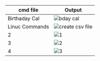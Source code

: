 | cmd file | Output |
|-------|------------|
| Birthaday Cal | ![bday cal](https://github.com/user-attachments/assets/6eed51e7-8b22-40c1-851f-67d783f2272a) |
|Linuc Commands|![create csv file](https://github.com/user-attachments/assets/366f0d08-3e0f-47a9-9b2d-8803c3b3ed22)|
|2|![1](https://github.com/user-attachments/assets/aea17295-3ecb-44a8-a268-f10e250e4a75)|
|3|![2](https://github.com/user-attachments/assets/69fd7107-a0fa-469b-99c9-0cc0efc7ab7d)|
|4|![3](https://github.com/user-attachments/assets/a5930dff-bd32-4b55-aa7a-1877605c1121)|





